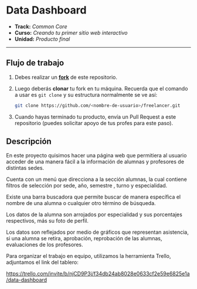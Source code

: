 # Data Dashboard

* **Track:** _Common Core_
* **Curso:** _Creando tu primer sitio web interactivo_
* **Unidad:** _Producto final_

***

## Flujo de trabajo

1. Debes realizar un [**fork**](https://gist.github.com/ivandevp/1de47ae69a5e139a6622d78c882e1f74)
   de este repositorio.

2. Luego deberás **clonar** tu fork en tu máquina. Recuerda que el comando a usar
   es `git clone` y su estructura normalmente se ve así:

   ```bash
   git clone https://github.com/<nombre-de-usuario>/freelancer.git
   ```

3. Cuando hayas terminado tu producto, envía un Pull Request a este repositorio
   (puedes solicitar apoyo de tus profes para este paso).

## Descripción

En este proyecto quisimos hacer una página web que permitiera al usuario
acceder de una manera fácil a la información de alumnas y profesores de 
distintas sedes.

Cuenta con un menú que direcciona a la sección alumnas, la cual contiene filtros
de selección por sede, año, semestre , turno y especialidad.

Existe una barra buscadora que permite buscar de manera específica el nombre de una 
alumna o cualquier otro término de búsqueda.

Los datos de la alumna son arrojados por especialidad y sus porcentajes respectivos, más su foto de
perfil.

Los datos son reflejados por medio de gráficos que representan asistencia, si una alumna se retira,
aprobación, reprobación de las alumnas, evaluaciones de los profesores.

Para organizar el trabajo en equipo, utilizamos la herramienta Trello, adjuntamos el link del tablero:

https://trello.com/invite/b/njCD9P3j/f34db24ab8028e0633cf2e59e6825e1a/data-dashboard